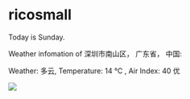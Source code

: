 # ricosmall

Today is Sunday.

Weather infomation of 深圳市南山区， 广东省， 中国: 

Weather: 多云, Temperature: 14 ℃ , Air Index: 40 优

<img src="https://github-readme-stats.vercel.app/api?username=ricosmall&show_icons=true" />
